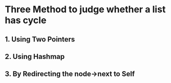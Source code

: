 # Three Method to judge whether a list has cycle

## 1. Using Two Pointers

## 2. Using Hashmap

## 3. By Redirecting the node->next to Self
